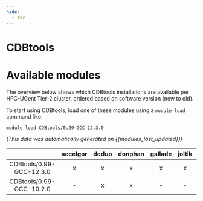 ```yaml
---
hide:
  - toc
---
```


CDBtools
========

# Available modules


The overview below shows which CDBtools installations are available per HPC-UGent Tier-2 cluster, ordered based on software version (new to old).

To start using CDBtools, load one of these modules using a `module load` command like:

```shell
module load CDBtools/0.99-GCC-12.3.0
```

*(This data was automatically generated on {{modules_last_updated}})*  

| |accelgor|doduo|donphan|gallade|joltik|shinx|skitty|
| :---: | :---: | :---: | :---: | :---: | :---: | :---: | :---: |
|CDBtools/0.99-GCC-12.3.0|x|x|x|x|x|x|x|
|CDBtools/0.99-GCC-10.2.0|-|x|x|-|-|-|-|
